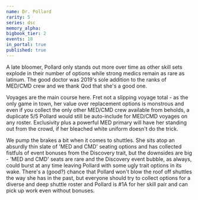 ```yaml
---
name: Dr. Pollard
rarity: 5
series: dsc
memory_alpha:
bigbook_tier: 2
events: 18
in_portal: true
published: true
---
```


A late bloomer, Pollard only stands out more over time as other skill sets explode in their number of options while strong medics remain as rare as latinum. The good doctor was 2019's sole addition to the ranks of MED/CMD crew and we thank Qod that she's a good one.

Voyages are the main course here. Fret not a slipping voyage total - as the only game in town, her value over replacement options is monstrous and even if you collect the only other MED/CMD crew available from beholds, a duplicate 5/5 Pollard would still be auto-include for MED/CMD voyages on any roster. Exclusivity plus a powerful MED primary will have her standing out from the crowd, if her bleached white uniform doesn't do the trick.

We pump the brakes a bit when it comes to shuttles. She sits atop an absurdly thin slate of 'MED and CMD' seating options and has collected fistfuls of event bonuses from the Discovery trait, but the downsides are big - 'MED and CMD' seats are rare and the Discovery event bubble, as always, could burst at any time leaving Pollard with some ugly trait options in its wake. There's a (good?) chance that Pollard won't blow the roof off shuttles the way she has in the past, but everyone should try to collect options for a diverse and deep shuttle roster and Pollard is #1A for her skill pair and can pick up work even without bonuses.
